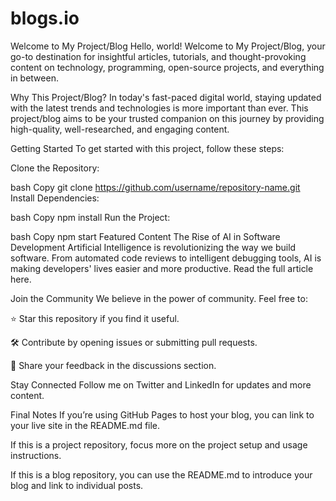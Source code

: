 # blogs.io
Welcome to My Project/Blog
Hello, world! Welcome to My Project/Blog, your go-to destination for insightful articles, tutorials, and thought-provoking content on technology, programming, open-source projects, and everything in between.

Why This Project/Blog?
In today's fast-paced digital world, staying updated with the latest trends and technologies is more important than ever. This project/blog aims to be your trusted companion on this journey by providing high-quality, well-researched, and engaging content.

Getting Started
To get started with this project, follow these steps:

Clone the Repository:

bash
Copy
git clone https://github.com/username/repository-name.git
Install Dependencies:

bash
Copy
npm install
Run the Project:

bash
Copy
npm start
Featured Content
The Rise of AI in Software Development
Artificial Intelligence is revolutionizing the way we build software. From automated code reviews to intelligent debugging tools, AI is making developers' lives easier and more productive. Read the full article here.

Join the Community
We believe in the power of community. Feel free to:

⭐ Star this repository if you find it useful.

🛠️ Contribute by opening issues or submitting pull requests.

📢 Share your feedback in the discussions section.

Stay Connected
Follow me on Twitter and LinkedIn for updates and more content.

Final Notes
If you’re using GitHub Pages to host your blog, you can link to your live site in the README.md file.

If this is a project repository, focus more on the project setup and usage instructions.

If this is a blog repository, you can use the README.md to introduce your blog and link to individual posts.
